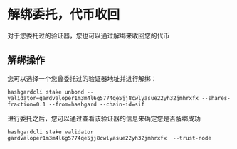 # 解绑委托，代币收回
对于您委托过的验证器，您也可以通过解绑来收回您的代币

## 解绑操作
您可以选择一个您曾委托过的验证器地址并进行解绑：
```
hashgardcli stake unbond --validator=gardvaloper1m3m4l6g5774qe5jj8cwlyasue22yh32jmhrxfx --shares-fraction=0.1 --from=hashgard --chain-id=sif
```

进行委托之后，您可以通过查看该验证器的信息来确定您是否解绑成功
```
hashgardcli stake validator gardvaloper1m3m4l6g5774qe5jj8cwlyasue22yh32jmhrxfx  --trust-node